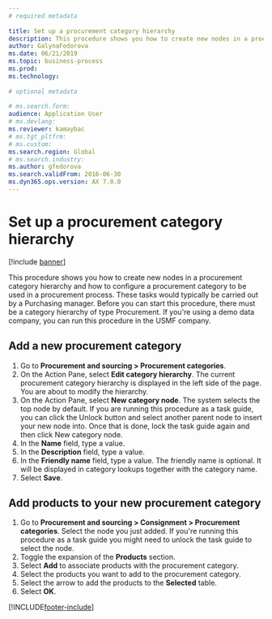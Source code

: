 ```yaml
--- 
# required metadata 
 
title: Set up a procurement category hierarchy
description: This procedure shows you how to create new nodes in a procurement category hierarchy and how to configure a procurement category to be used in a procurement process. 
author: GalynaFedorova
ms.date: 06/21/2019
ms.topic: business-process 
ms.prod:  
ms.technology:  
 
# optional metadata 
 
# ms.search.form:   
audience: Application User 
# ms.devlang:  
ms.reviewer: kamaybac
# ms.tgt_pltfrm:  
# ms.custom:  
ms.search.region: Global
# ms.search.industry: 
ms.author: gfedorova
ms.search.validFrom: 2016-06-30 
ms.dyn365.ops.version: AX 7.0.0 
---
```

# Set up a procurement category hierarchy

[!include [banner](../../includes/banner.md)]

This procedure shows you how to create new nodes in a procurement category hierarchy and how to configure a procurement category to be used in a procurement process. These tasks would typically be carried out by a Purchasing manager. Before you can start this procedure, there must be a category hierarchy of type Procurement. If you're using a demo data company, you can run this procedure in the USMF company.


## Add a new procurement category
1. Go to **Procurement and sourcing > Procurement categories**.
2. On the Action Pane, select **Edit category hierarchy**. The current procurement category hierarchy is displayed in the left side of the page. You  are about to modify the hierarchy.  
3. On the Action Pane, select **New category node**. The system selects the top node by default. If you are running this procedure as a task guide, you can click the Unlock button and select another parent node to insert your new node into. Once that is done, lock the task guide again and then click New category node.  
4. In the **Name** field, type a value.
5. In the **Description** field, type a value.
6. In the **Friendly name** field, type a value. The friendly name is optional. It will be displayed in category lookups together with the category name.  
7. Select **Save**.

## Add products to your new procurement category
1. Go to **Procurement and sourcing > Consignment > Procurement categories**. Select the node you just added. If you're running this procedure as a task guide you might need to unlock the task guide to select the node.  
2. Toggle the expansion of the **Products** section.
3. Select **Add** to associate products with the procurement category.
4. Select the products you want to add to the procurement category.
5. Select the arrow to add the products to the **Selected** table.
6. Select **OK**.


[!INCLUDE[footer-include](../../../includes/footer-banner.md)]
